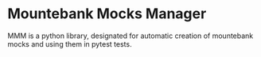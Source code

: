 Mountebank Mocks Manager
========================

MMM is a python library, designated for automatic creation of mountebank mocks and using them in pytest tests.
